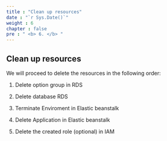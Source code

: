 ```yaml
---
title : "Clean up resources"
date : "`r Sys.Date()`"
weight : 6
chapter : false
pre : " <b> 6. </b> "
---
```

## Clean up resources

We will proceed to delete the resources in the following order:

1. Delete option group in RDS

2. Delete database RDS

3. Terminate Enviroment in Elastic beanstalk

4. Delete Application in Elastic beanstalk

5. Delete the created role (optional) in IAM